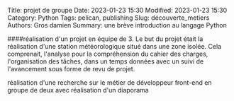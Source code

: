 Title: projet de groupe
Date: 2023-01-23 15:30
Modified: 2023-01-23 15:30
Category: Python
Tags: pelican, publishing
Slug: découverte_metiers
Authors: Gros damien
Summary: une brève introduction au langage Python

                    
####réalisation d'un projet en équipe de 3.
Le but du projet était la réalisation d'une station météorologique situé dans une zone isolée.
Cela comprenait, l'analyse pour la compréhension du cahier des charges, l'organisation des tâches, dans un temps données avec un suivi de l'avancement sous forme de revu de projet.

réalisation d'une recherche sur le métier de développeur front-end en groupe de deux avec réalisation d'un diaporama
